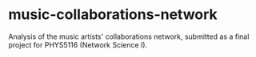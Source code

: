 # music-collaborations-network
Analysis of the music artists' collaborations network, submitted as a final project for PHYS5116 (Network Science I).
